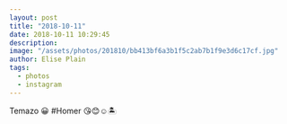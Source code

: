 ```yaml
---
layout: post
title: "2018-10-11"
date: 2018-10-11 10:29:45
description: 
image: "/assets/photos/201810/bb413bf6a3b1f5c2ab7b1f9e3d6c17cf.jpg"
author: Elise Plain
tags: 
  - photos
  - instagram
---
```


Temazo 😀 #Homer 😘😊☺️🏝
<p></p>
